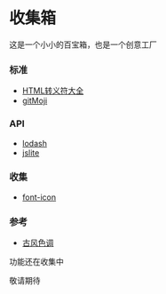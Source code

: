 # 收集箱
这是一个小小的百宝箱，也是一个创意工厂

### 标准

- [HTML转义符大全](https://lyrieek.github.io/api/html_code)
- [gitMoji](https://lyrieek.github.io/gitmoji)

### API

- [lodash](https://lyrieek.github.io/api/lodash/lodash)
- [jslite](https://lyrieek.github.io/api/jslite/jslite)

### 收集
- [font-icon](https://lyrieek.github.io/font-icon)

### 参考

- [古风色调](https://lyrieek.github.io/color)


功能还在收集中

敬请期待
